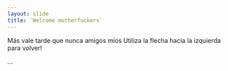 ```yaml
---
layout: slide
title: ¨Welcome motherfuckers¨
---
```


Más vale tarde que nunca amigos míos
Utiliza la flecha hacia la izquierda para volver!

...